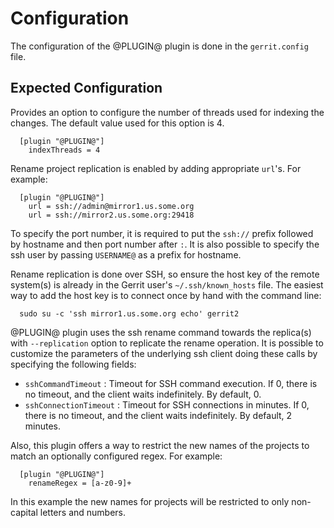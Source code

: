 Configuration
=============

The configuration of the @PLUGIN@ plugin is done in the `gerrit.config`
file.

Expected Configuration
----------------------
Provides an option to configure the number of threads used for indexing
the changes. The default value used for this option is 4.

```
  [plugin "@PLUGIN@"]
    indexThreads = 4
```

Rename project replication is enabled by adding appropriate `url`'s.
For example:

```
  [plugin "@PLUGIN@"]
    url = ssh://admin@mirror1.us.some.org
    url = ssh://mirror2.us.some.org:29418
```

To specify the port number, it is required to put the `ssh://` prefix followed by hostname and then
port number after `:`. It is also possible to specify the ssh user by passing `USERNAME@` as a
prefix for hostname.

Rename replication is done over SSH, so ensure the host key of the remote system(s) is already in
the Gerrit user's `~/.ssh/known_hosts` file. The easiest way to add the host key is to connect once
by hand with the command line:

```
  sudo su -c 'ssh mirror1.us.some.org echo' gerrit2
```

@PLUGIN@ plugin uses the ssh rename command towards the replica(s) with `--replication` option to
replicate the rename operation. It is possible to customize the parameters of the underlying ssh
client doing these calls by specifying the following fields:

* `sshCommandTimeout` : Timeout for SSH command execution. If 0, there is no timeout, and
the client waits indefinitely. By default, 0.
* `sshConnectionTimeout` : Timeout for SSH connections in minutes. If 0, there is no timeout, and
the client waits indefinitely. By default, 2 minutes.

Also, this plugin offers a way to restrict the new names of the projects to match an optionally
configured regex. For example:

```
  [plugin "@PLUGIN@"]
    renameRegex = [a-z0-9]+
```

In this example the new names for projects will be restricted to only non-capital letters and
numbers.
